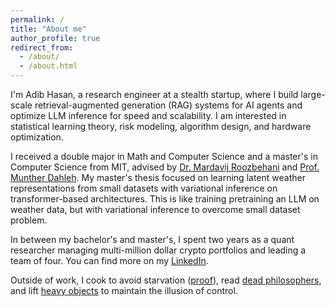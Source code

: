 ```yaml
---
permalink: /
title: "About me"
author_profile: true
redirect_from: 
  - /about/
  - /about.html
---
```


I'm Adib Hasan, a research engineer at a stealth startup, where I build large-scale retrieval-augmented generation (RAG) systems for AI agents and optimize LLM inference for speed and scalability. I am interested in statistical learning theory, risk modeling, algorithm design, and hardware optimization.

I received a double major in Math and Computer Science and a master's in Computer Science from MIT, advised by [Dr. Mardavij Roozbehani](https://idss.mit.edu/staff/mardavij-roozbehani/) and [Prof. Munther Dahleh](https://idss.mit.edu/staff/munther-dahleh/). My master's thesis focused on learning latent weather representations from small datasets with variational inference on transformer-based architectures. This is like training pretraining an LLM on weather data, but with variational inference to overcome small dataset problem.

In between my bachelor's and master's, I spent two years as a quant researcher managing multi-million dollar crypto portfolios and leading a team of four. You can find more on my [LinkedIn](https://linkedin.com/in/adib-hasan).

Outside of work, I cook to avoid starvation ([proof](https://www.instagram.com/le.spicemaster/)), read [dead philosophers](/reading/), and lift [heavy objects](/powerlifting/) to maintain the illusion of control.
